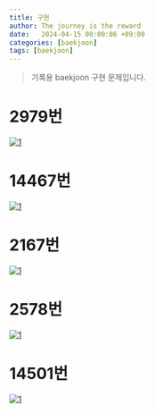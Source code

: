 ```yaml
---
title: 구현
author: The journey is the reward
date:   2024-04-15 00:00:06 +09:00
categories: [baekjoon]
tags: [baekjoon]
---
```


> 기록용 baekjoon 구현 문제입니다.

# 2979번

<a  href="https://github.com/LeeNaYoung240/LeeNaYoung240.github.io/assets/107848521/02785756-0f9e-4cd0-869f-f53cf7ed0252"  class="popup img-link"><img  src="https://github.com/LeeNaYoung240/LeeNaYoung240.github.io/assets/107848521/02785756-0f9e-4cd0-869f-f53cf7ed0252"  alt="1"  loading="lazy"></a>  

# 14467번

<a  href="https://github.com/LeeNaYoung240/LeeNaYoung240.github.io/assets/107848521/53d4d8d6-1306-49b2-81ec-f0d6909681d8"  class="popup img-link"><img  src="https://github.com/LeeNaYoung240/LeeNaYoung240.github.io/assets/107848521/53d4d8d6-1306-49b2-81ec-f0d6909681d8"  alt="1"  loading="lazy"></a>  

# 2167번
<a  href="https://github.com/LeeNaYoung240/LeeNaYoung240.github.io/assets/107848521/5c12683a-84b9-4c8f-86dd-a30fa94dbf23"  class="popup img-link"><img  src="https://github.com/LeeNaYoung240/LeeNaYoung240.github.io/assets/107848521/5c12683a-84b9-4c8f-86dd-a30fa94dbf23"  alt="1"  loading="lazy"></a>  


# 2578번
<a  href="https://github.com/LeeNaYoung240/LeeNaYoung240.github.io/assets/107848521/38d08aa8-dbca-497d-905a-e9683d3842d0"  class="popup img-link"><img  src="https://github.com/LeeNaYoung240/LeeNaYoung240.github.io/assets/107848521/38d08aa8-dbca-497d-905a-e9683d3842d0"  alt="1"  loading="lazy"></a>  

# 14501번
<a  href="https://github.com/LeeNaYoung240/LeeNaYoung240.github.io/assets/107848521/c92dc21f-c534-48ff-8c1b-7c566f99572c"  class="popup img-link"><img  src="https://github.com/LeeNaYoung240/LeeNaYoung240.github.io/assets/107848521/c92dc21f-c534-48ff-8c1b-7c566f99572c"  alt="1"  loading="lazy"></a>  